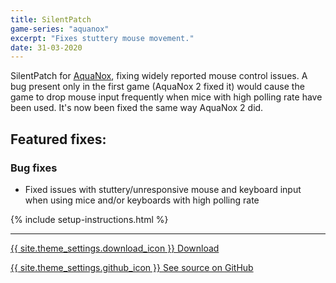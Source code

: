 ```yaml
---
title: SilentPatch
game-series: "aquanox"
excerpt: "Fixes stuttery mouse movement."
date: 31-03-2020
---
```


SilentPatch for [AquaNox](https://store.steampowered.com/app/39630/AquaNox/),
fixing widely reported mouse control issues.
A bug present only in the first game (AquaNox 2 fixed it) would cause the game to drop mouse input
frequently when mice with high polling rate have been used. It's now been fixed
the same way AquaNox 2 did.

## Featured fixes:
### Bug fixes

* Fixed issues with stuttery/unresponsive mouse and keyboard input when using mice and/or keyboards with high polling rate

{% include setup-instructions.html %}

***

<a href="https://github.com/CookiePLMonster/SilentPatchAqua/releases/latest/download/SilentPatchAqua.zip" class="button">{{ site.theme_settings.download_icon }} Download</a>

<a href="https://github.com/CookiePLMonster/SilentPatchAqua" class="button github" target="_blank">{{ site.theme_settings.github_icon }} See source on GitHub</a>